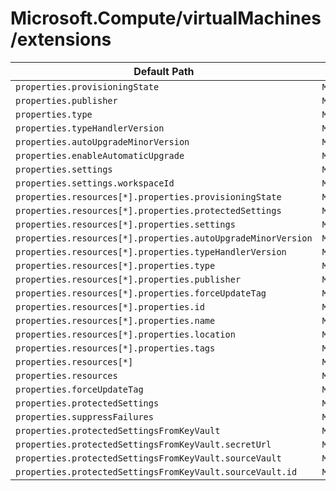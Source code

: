 # Microsoft.Compute/virtualMachines/extensions

| Default Path | Alias |
|---|---|
| `properties.provisioningState` | `Microsoft.Compute/virtualMachines/extensions/provisioningState` |
| `properties.publisher` | `Microsoft.Compute/virtualMachines/extensions/publisher` |
| `properties.type` | `Microsoft.Compute/virtualMachines/extensions/type` |
| `properties.typeHandlerVersion` | `Microsoft.Compute/virtualMachines/extensions/typeHandlerVersion` |
| `properties.autoUpgradeMinorVersion` | `Microsoft.Compute/virtualMachines/extensions/autoUpgradeMinorVersion` |
| `properties.enableAutomaticUpgrade` | `Microsoft.Compute/virtualMachines/extensions/enableAutomaticUpgrade` |
| `properties.settings` | `Microsoft.Compute/virtualMachines/extensions/settings` |
| `properties.settings.workspaceId` | `Microsoft.Compute/virtualMachines/extensions/settings.workspaceId` |
| `properties.resources[*].properties.provisioningState` | `Microsoft.Compute/virtualMachines/extensions/resources[*].provisioningState` |
| `properties.resources[*].properties.protectedSettings` | `Microsoft.Compute/virtualMachines/extensions/resources[*].protectedSettings` |
| `properties.resources[*].properties.settings` | `Microsoft.Compute/virtualMachines/extensions/resources[*].settings` |
| `properties.resources[*].properties.autoUpgradeMinorVersion` | `Microsoft.Compute/virtualMachines/extensions/resources[*].autoUpgradeMinorVersion` |
| `properties.resources[*].properties.typeHandlerVersion` | `Microsoft.Compute/virtualMachines/extensions/resources[*].typeHandlerVersion` |
| `properties.resources[*].properties.type` | `Microsoft.Compute/virtualMachines/extensions/resources[*].type` |
| `properties.resources[*].properties.publisher` | `Microsoft.Compute/virtualMachines/extensions/resources[*].publisher` |
| `properties.resources[*].properties.forceUpdateTag` | `Microsoft.Compute/virtualMachines/extensions/resources[*].forceUpdateTag` |
| `properties.resources[*].properties.id` | `Microsoft.Compute/virtualMachines/extensions/resources[*].id` |
| `properties.resources[*].properties.name` | `Microsoft.Compute/virtualMachines/extensions/resources[*].name` |
| `properties.resources[*].properties.location` | `Microsoft.Compute/virtualMachines/extensions/resources[*].location` |
| `properties.resources[*].properties.tags` | `Microsoft.Compute/virtualMachines/extensions/resources[*].tags` |
| `properties.resources[*]` | `Microsoft.Compute/virtualMachines/extensions/resources[*]` |
| `properties.resources` | `Microsoft.Compute/virtualMachines/extensions/resources` |
| `properties.forceUpdateTag` | `Microsoft.Compute/virtualMachines/extensions/forceUpdateTag` |
| `properties.protectedSettings` | `Microsoft.Compute/virtualMachines/extensions/protectedSettings` |
| `properties.suppressFailures` | `Microsoft.Compute/virtualMachines/extensions/suppressFailures` |
| `properties.protectedSettingsFromKeyVault` | `Microsoft.Compute/virtualMachines/extensions/protectedSettingsFromKeyVault` |
| `properties.protectedSettingsFromKeyVault.secretUrl` | `Microsoft.Compute/virtualMachines/extensions/protectedSettingsFromKeyVault.secretUrl` |
| `properties.protectedSettingsFromKeyVault.sourceVault` | `Microsoft.Compute/virtualMachines/extensions/protectedSettingsFromKeyVault.sourceVault` |
| `properties.protectedSettingsFromKeyVault.sourceVault.id` | `Microsoft.Compute/virtualMachines/extensions/protectedSettingsFromKeyVault.sourceVault.id` |

